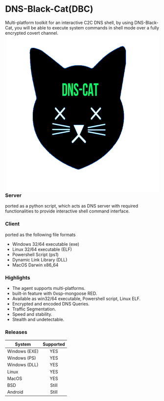 # DNS-Black-Cat(DBC)
Multi-platform toolkit for an interactive C2C DNS shell, by using DNS-Black-Cat, you will be able to execute system commands in shell mode over a fully encrypted covert channel. 
[<img align="right" src="https://github.com/lawrenceamer/0xsp/blob/master/imgs/DNS-Cat.png?raw=true" height="512" width="500">]()

### Server 
ported as a python script, which acts as DNS server with required functionalities to provide interactive shell command interface.

### Client 
ported as the following file formats 

* Windows 32/64 executable (exe) 
* Linux 32/64 executable (ELF)
* Powershell Script (ps1)
* Dynamic Link Library (DLL)
* MacOS Darwin x86_64 

### Highlights 

* The agent supports multi-platforms.
* built-in feature with 0xsp-mongoose RED. 
* Available as win32/64 executable, Powershell script, Linux ELF.  
* Encrypted and encoded DNS Queries. 
* Traffic Segmentation. 
* Speed and stability. 
* Stealth and undetectable.

### Releases 

|   System      |   Supported   |
| ------------- |:-------------:|
| Windows (EXE) |     YES       | 
| Windows (PS)  |     YES       |
| Windows (DLL) |     YES       |
| Linux         |     YES       |
| MacOS         |     YES       | 
| BSD           |     Still     |
| Android       |     Still     |
